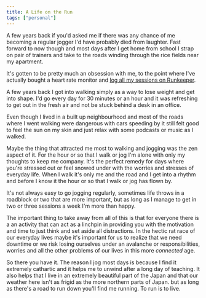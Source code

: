 ```yaml
---
title: A Life on the Run
tags: ["personal"]
---
```

A few years back if you'd asked me if there was any chance of me becoming a regular jogger I'd have probably died from laughter. Fast forward to now though and most days after I get home from school I strap on pair of trainers and take to the roads winding through the rice fields near my apartment.

It's gotten to be pretty much an obsession with me, to the point where I've actually bought a heart rate monitor and [log all my sessions on Runkeeper][1].

A few years back I got into walking simply as a way to lose weight and get into shape. I'd go every day for 30 minutes or an hour and it was refreshing to get out in the fresh air and not be stuck behind a desk in an office.

Even though I lived in a built up neighbourhood and most of the roads where I went walking were dangerous with cars speeding by it still felt good to feel the sun on my skin and just relax with some podcasts or music as I walked.

Maybe the thing that attracted me most to walking and jogging was the zen aspect of it. For the hour or so that I walk or jog I'm alone with only my thoughts to keep me company. It's the perfect remedy for days where you're stressed out or feel snowed under with the worries and stresses of everyday life. When I walk it's only me and the road and I get into a rhythm and before I know it the hour or so that I walk or jog has flown by.

It's not always easy to go jogging regularly, sometimes life throws in a roadblock or two that are more important, but as long as I manage to get in two or three sessions a week I'm more than happy.

The important thing to take away from all of this is that for everyone there is a an activity that can act as a linchpin in providing you with the motivation and time to just think and set aside all distractions. In the hectic rat race of our everyday lives maybe it's important for us to realize that we need downtime or we risk losing ourselves under an avalanche or responsibilities, worries and all the other problems of our lives in this more _connected_ age.

So there you have it. The reason I jog most days is because I find it extremely cathartic and it helps me to unwind after a long day of teaching. It also helps that I live in an extremely beautiful part of the Japan and that our weather here isn't as frigid as the more northern parts of Japan. but as long as there's a road to run down you'll find me running. To run is to live.

 [1]: http://runkeeper.com/user/Merkaba/